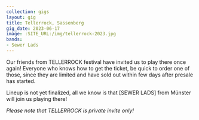```yaml
---
collection: gigs
layout: gig
title: Tellerrock, Sassenberg
gig_date: 2023-06-17
image: :SITE_URL:/img/tellerrock-2023.jpg
bands:
- Sewer Lads
---
```


Our friends from TELLERROCK festival have invited us to play there once again! Everyone who knows how to get the ticket, be quick to order one of those, since they are limited and have sold out within few days after presale has started.

Lineup is not yet finalized, all we know is that [SEWER LADS] from Münster will join us playing there!

*Please note that TELLERROCK is private invite only!*
